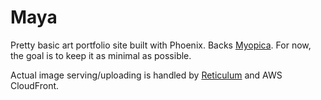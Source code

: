 # Maya

Pretty basic art portfolio site built with Phoenix. Backs
[Myopica](https://myopica.org/). For now, the goal is to keep it as
minimal as possible.

Actual image serving/uploading is handled by
[Reticulum](https://github.com/thraxil/reticulum/) and AWS CloudFront.
